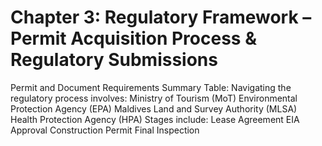 # Chapter 3: Regulatory Framework – Permit Acquisition Process & Regulatory Submissions
Permit and Document Requirements Summary Table:
Navigating the regulatory process involves:
Ministry of Tourism (MoT)
Environmental Protection Agency (EPA)
Maldives Land and Survey Authority (MLSA)
Health Protection Agency (HPA)
Stages include:
Lease Agreement
EIA Approval
Construction Permit
Final Inspection